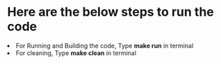 # Here are the below steps to run the code

<li> For Running and Building the code,
         Type <b>make run</b> in terminal</li>

<li>For cleaning,
Type <b>make clean</b> in terminal</li>

